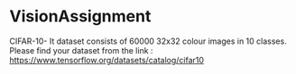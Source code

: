 # VisionAssignment
 CIFAR-10- It dataset consists of 60000 32x32 colour images in 10 classes. Please find your dataset from the link : https://www.tensorflow.org/datasets/catalog/cifar10
